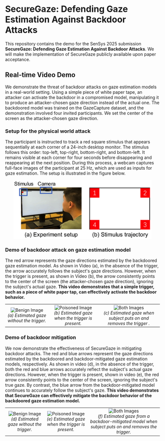 # SecureGaze: Defending Gaze Estimation Against Backdoor Attacks

This repository contains the demo for the SenSys 2025 submission **SecureGaze: Defending Gaze Estimation Against Backdoor Attacks**. We will make the implementation of SecureGaze publicly available upon paper acceptance.

## Real-time Video Demo
We demonstrate the threat of backdoor attacks on gaze estimation models in a real-world setting. Using a simple piece of white paper tape, an attacker can activate the backdoor in a compromised model, manipulating it to produce an attacker-chosen gaze direction instead of the actual one. The backdoored model was trained on the GazeCapture dataset, and the demonstration involved four invited participants. We set the center of the screen as the attacker-chosen gaze direction.

### Setup for the physical world attack
The participant is instructed to track a red square stimulus that appears sequentially at each corner of a 24-inch desktop monitor. The stimulus follows this order: top-left, top-right, bottom-right, and bottom-left. It remains visible at each corner for four seconds before disappearing and reappearing at the next position. During this process, a webcam captures full-face images of the participant at 25 Hz, which are used as inputs for gaze estimation. The setup is illustrated in the figure below.

<div align=center>
<img src="https://github.com/SecureGaze/SecureGaze/blob/main/figures/gaze_pipeline.png" alt="My Image" width="450"/>
</div>

### Demo of backdoor attack on gaze estimation model
The red arrow represents the gaze directions estimated by the backdoored gaze estimation model. As shown in Video (a), in the absence of the trigger, the arrow accurately follows the subject's gaze directions. However, when the trigger is present, as shown in Video (b), the arrow consistently points to the center of the screen (the attacker-chosen gaze direction), ignoring the subject's actual gaze. **This video demonstrates that a simple trigger, such as a piece of white paper tap, can effectively activate the backdoor behavior.**

<table style="border: none;">
  <tr>
    <td align="center">
      <img src="https://github.com/SecureGaze/SecureGaze/blob/main/figures/backdoor_benign.gif" alt="Benign Image" width="250"/>
      <br><em>(a) Estimated gaze without the trigger.</em>
    </td>
    <td align="center">
      <img src="https://github.com/SecureGaze/SecureGaze/blob/main/figures/backdoor_poisoned.gif" alt="Poisoned Image" width="250"/>
      <br><em>(b) Estimated gaze when the trigger is present. </em>
    </td>
    <td align="center">
      <img src="https://github.com/SecureGaze/SecureGaze/blob/main/figures/backdoor_both.gif" alt="Both Images" width="250"/>
      <br><em>(c) Estimated gaze when subject puts on and removes the trigger .</em>
    </td>
  </tr>
</table>




### Demo of backdoor mitigation
We now demonstrate the effectiveness of SecureGaze in mitigating backdoor attacks. The red and blue arrows represent the gaze directions estimated by the backdoored and backdoor-mitigated gaze estimation models, respectively. As shown in video (d), in the absence of the trigger, both the red and blue arrows accurately reflect the subject's actual gaze directions. However, when the trigger is present, shown in video (e), the red arrow consistently points to the center of the screen, ignoring the subject's true gaze. By contrast, the blue arrow from the backdoor-mitigated model continues to accurately follow the subject's gaze. **This video demonstrates that SecureGaze can effectively mitigate the backdoor behavior of the backdoored gaze estimation model.**

<table>
  <tr>
    <td align="center">
      <img src="https://github.com/SecureGaze/SecureGaze/blob/main/figures/mitigated_benign.gif" alt="Benign Image" width="250"/>
      <br><em>(d) Estimated gaze without the trigger.</em>
    </td>
    <td align="center">
      <img src="https://github.com/SecureGaze/SecureGaze/blob/main/figures/mitigated_poisoned.gif" alt="Poisoned Image" width="250"/>
      <br><em>(e) Estimated gaze when the trigger is present. </em>
    </td>
    <td align="center">
      <img src="https://github.com/SecureGaze/SecureGaze/blob/main/figures/mitigated_both.gif" alt="Both Images" width="250"/>
      <br><em>(f) Estimated gaze from a backdoor-mitigated model when subject puts on and removes the trigger.</em>
    </td>
  </tr>
</table>


